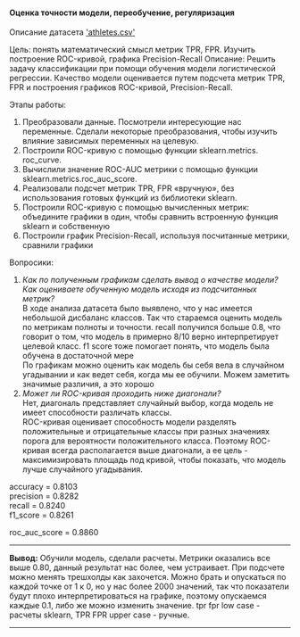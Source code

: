 #### Оценка точности модели, переобучение, регуляризация

Описание датасета ['athletes.csv'](https://www.kaggle.com/datasets/rio2016/olympic-games)

Цель: понять математический смысл метрик TPR, FPR. Изучить построение ROC-кривой, графика Precision-Recall
Описание: Решить задачу классификации при помощи обучения модели логистической регрессии. Качество модели оценивается путем подсчета метрик TPR, FPR и построения графиков ROC-кривой, Precision-Recall. 

Этапы работы:

1. Преобразовали данные. Посмотрели интересующие нас переменные. Сделали некоторые преобразования, чтобы изучить влияние зависимых переменных на целевую. 
2. Построили ROC-кривую с помощью функции sklearn.metrics. roc_curve.
3. Вычислили значение ROC-AUC метрики с помощью функции sklearn.metrics.roc_auc_score.
4. Реализовали подсчет метрик TPR, FPR «вручную», без использования готовых функций из библиотеки sklearn.
5. Построили ROC-кривую с помощью вычисленных метрик: объедините графики в один, чтобы сравнить встроенную функция sklearn и собственную
6. Построили график Precision-Recall, используя посчитанные метрики, сравнили графики

Вопросики: 
1. <i> Как по полученным графикам сделать вывод о качестве модели? Как оцениваете обученную модель исходя из подсчитанных метрик? </i>  
В ходе анализа датасета было выявлено, что у нас имеется небольшой дисбаланс классов. Так что стараемся оценить модель по метрикам 
   полноты и точности. recall получился больше 0.8, что говорит о том, что модель в примерно 8/10 верно интерпретирует целевой класс. f1 score тоже помогает понять, что модель была обучена в достаточной мере  
   По графикам можно оценить как модель бы себя вела в случайном угадывании и как ведет себя, когда мы ее обучили. Можем заметить значимые различия, а это хорошо
2. <i> Может ли ROC-кривая проходить ниже диагонали? </i>  
Нет, диагональ представляет случайный выбор, когда модель не имеет способности различать классы.  
ROC-кривая оценивает способность модели разделять положительные и отрицательные классы при разных значениях порога для вероятности положительного класса. Поэтому ROC-кривая всегда располагается выше диагонали, а ее цель - максимизировать площадь под кривой, чтобы показать, что модель лучше случайного угадывания.

accuracy = 0.8103  
precision = 0.8282  
recall = 0.8240  
f1_score = 0.8261  

roc_auc_score = 0.8860


<hr>
<b>Вывод:</b> Обучили модель, сделали расчеты. Метрики оказались все выше 0.80, данный результат нас более, чем устраивает. При подсчете можно менять трешхолды как захочется. Можно брать и опускаться по каждой точке от 1 к 0, но у нас более 2000 значений, так что показатели будут плохо интерпретироваться на графике, поэтому опускаемся каждые 0.1, либо же можно изменить значение. tpr fpr low case - расчеты sklearn, TPR FPR upper case - ручные.
<hr>






